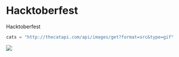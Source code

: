 # Hacktoberfest
Hacktoberfest

```python
cats = "http://thecatapi.com/api/images/get?format=src&type=gif"
```
<a href="http://thecatapi.com"><img src=cats></a>